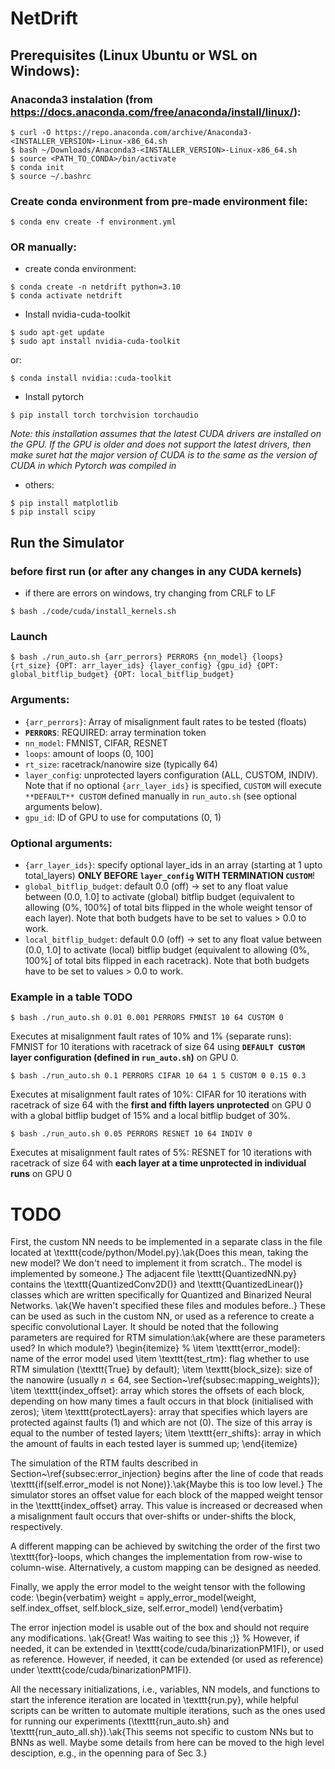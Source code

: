 # NetDrift

## Prerequisites (Linux Ubuntu or WSL on Windows):

### Anaconda3 instalation (from https://docs.anaconda.com/free/anaconda/install/linux/):

```
$ curl -O https://repo.anaconda.com/archive/Anaconda3-<INSTALLER_VERSION>-Linux-x86_64.sh
$ bash ~/Downloads/Anaconda3-<INSTALLER_VERSION>-Linux-x86_64.sh
$ source <PATH_TO_CONDA>/bin/activate
$ conda init
$ source ~/.bashrc
```

### Create conda environment from pre-made environment file:
```
$ conda env create -f environment.yml
```

### OR manually:
- create conda environment:
```
$ conda create -n netdrift python=3.10
$ conda activate netdrift
```

- Install nvidia-cuda-toolkit 
```
$ sudo apt-get update 
$ sudo apt install nvidia-cuda-toolkit
```
or:
```
$ conda install nvidia::cuda-toolkit
```

- Install pytorch
```
$ pip install torch torchvision torchaudio
```

*Note: this installation assumes that the latest CUDA drivers are installed on the GPU.
If the GPU is older and does not support the latest drivers, then make suret hat the major version of CUDA is to the same as the version of CUDA in which Pytorch was compiled in*

- others:
```
$ pip install matplotlib
$ pip install scipy
```

## Run the Simulator

### before first run (or after any changes in any CUDA kernels)
- if there are errors on windows, try changing from CRLF to LF
```
$ bash ./code/cuda/install_kernels.sh
```

### Launch
```
$ bash ./run_auto.sh {arr_perrors} PERRORS {nn_model} {loops} {rt_size} {OPT: arr_layer_ids} {layer_config} {gpu_id} {OPT: global_bitflip_budget} {OPT: local_bitflip_budget}
```

### Arguments:
- `{arr_perrors}`: Array of misalignment fault rates to be tested (floats)
- **`PERRORS`**: REQUIRED: array termination token
- `nn_model`: FMNIST, CIFAR, RESNET
- `loops`: amount of loops (0, 100]
- `rt_size`: racetrack/nanowire size (typically 64)
- `layer_config`: unprotected layers configuration (ALL, CUSTOM, INDIV). Note that if no optional `{arr_layer_ids}` is specified, `CUSTOM` will execute `**DEFAULT** CUSTOM` defined manually in `run_auto.sh` (see optional arguments below).
- `gpu_id`: ID of GPU to use for computations (0, 1) 

### Optional arguments:
- `{arr_layer_ids}`: specify optional layer_ids in an array (starting at 1 upto total_layers) **ONLY BEFORE `layer_config` WITH TERMINATION `CUSTOM`**!
- `global_bitflip_budget`: default 0.0 (off) -> set to any float value between (0.0, 1.0] to activate (global) bitflip budget (equivalent to allowing (0%, 100%] of total bits flipped in the whole weight tensor of each layer). Note that both budgets have to be set to values > 0.0 to work.
- `local_bitflip_budget`: default 0.0 (off) -> set to any float value between (0.0, 1.0] to activate (local) bitflip budget (equivalent to allowing (0%, 100%] of total bits flipped in each racetrack). Note that both budgets have to be set to values > 0.0 to work.

### Example in a table TODO
```
$ bash ./run_auto.sh 0.01 0.001 PERRORS FMNIST 10 64 CUSTOM 0
```
Executes at misalignment fault rates of 10% and 1% (separate runs): FMNIST for 10 iterations with racetrack of size 64 using **`DEFAULT CUSTOM` layer configuration (defined in `run_auto.sh`)** on GPU 0.

```
$ bash ./run_auto.sh 0.1 PERRORS CIFAR 10 64 1 5 CUSTOM 0 0.15 0.3
```
Executes at misalignment fault rates of 10%: CIFAR for 10 iterations with racetrack of size 64 with the **first and fifth layers unprotected** on GPU 0 with a global bitflip budget of 15% and a local bitflip budget of 30%.

```
$ bash ./run_auto.sh 0.05 PERRORS RESNET 10 64 INDIV 0
```
Executes at misalignment fault rates of 5%: RESNET for 10 iterations with racetrack of size 64 with **each layer at a time unprotected in individual runs** on GPU 0

# TODO
First, the custom NN needs to be implemented in a separate class in the file located at \texttt{code/python/Model.py}.\ak{Does this mean, taking the new model? We don't need to implement it from scratch.. The model is implemented by someone.}
The adjacent file \texttt{QuantizedNN.py} contains the \texttt{QuantizedConv2D()} and \texttt{QuantizedLinear()} classes which are written specifically for Quantized and Binarized Neural Networks. \ak{We haven't specified these files and modules before..}
These can be used as such in the custom NN, or used as a reference to create a specific convolutional Layer.
It should be noted that the following parameters are required for RTM simulation:\ak{where are these parameters used? In which module?}
\begin{itemize}
    % \item \texttt{error_model}: name of the error model used
    \item \texttt{test\_rtm}: flag whether to use RTM simulation (\texttt{True} by default);
    \item \texttt{block\_size}: size of the nanowire (usually $n\le64$, see Section~\ref{subsec:mapping_weights});
    \item \texttt{index\_offset}: array which stores the offsets of each block, depending on how many times a fault occurs in that block (initialised with zeros);
    \item \texttt{protectLayers}: array that specifies which layers are protected against faults (1) and which are not (0). The size of this array is equal to the number of tested layers;
    \item \texttt{err\_shifts}: array in which the amount of faults in each tested layer is summed up;
\end{itemize}

The simulation of the RTM faults described in Section~\ref{subsec:error_injection} begins after the line of code that reads \texttt{if(self.error\_model is not None)}.\ak{Maybe this is too low level.}
The simulator stores an offset value for each block of the mapped weight tensor in the \texttt{index\_offset} array. 
This value is increased or decreased when a misalignment fault occurs that over-shifts or under-shifts the block, respectively.

A different mapping can be achieved by switching the order of the first two \texttt{for}-loops, which changes the implementation from row-wise to column-wise.
Alternatively, a custom mapping can be designed as needed.

Finally, we apply the error model to the weight tensor with the following code:
\begin{verbatim}
weight = apply_error_model(weight, self.index_offset,
                           self.block_size, self.error_model)
\end{verbatim}

The error injection model is usable out of the box and should not require any modifications. \ak{Great! Was waiting to see this ;)}
% However, if needed, it can be extended in \texttt{code/cuda/binarizationPM1FI}, or used as reference.
However, if needed, it can be extended (or used as reference) under \texttt{code/cuda/binarizationPM1FI}.

All the necessary initializations, i.e., variables, NN models, and functions to start the inference iteration are located in \texttt{run.py}, while helpful scripts can be written to automate multiple iterations, such as the ones used for running our experiments (\texttt{run\_auto.sh} and \texttt{run\_auto\_all.sh}).\ak{This seems not specific to custom NNs but to BNNs as well. Maybe some details from here can be moved to the high level desciption, e.g., in the openning para of Sec 3.}
